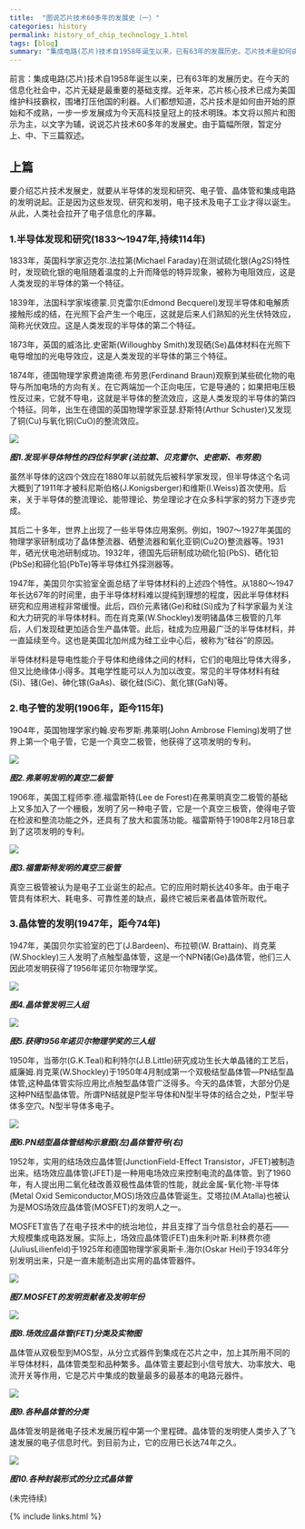 ```yaml
---
title:  "图说芯片技术60多年的发展史（一）"
categories: history
permalink: history_of_chip_technology_1.html
tags: [blog]
summary: "集成电路(芯片)技术自1958年诞生以来，已有63年的发展历史。芯片技术是如何由开始的原始和不成熟，一步一步发展成为今天高科技皇冠上的技术明珠。我将以连载的形式陆续刊登本文，本篇将从半导体发现和研究、电子管的发明和晶体管的发明三个部分进行介绍。"
---
```


前言：集成电路(芯片)技术自1958年诞生以来，已有63年的发展历史。在今天的信息化社会中，芯片无疑是最重要的基础支撑。近年来，芯片核心技术已成为美国维护科技霸权，围堵打压他国的利器。人们都想知道，芯片技术是如何由开始的原始和不成熟，一步一步发展成为今天高科技皇冠上的技术明珠。本文将以照片和图示为主，以文字为辅，说说芯片技术60多年的发展史。由于篇幅所限，暂定分上、中、下三篇叙述。

## 上篇

要介绍芯片技术发展史，就要从半导体的发现和研究、电子管、晶体管和集成电路的发明说起。正是因为这些发现、研究和发明，电子技术及电子工业才得以诞生。从此，人类社会拉开了电子信息化的序幕。


### 1.半导体发现和研究(1833～1947年,持续114年)

1833年，英国科学家迈克尔.法拉第(Michael Faraday)在测试硫化银(Ag2S)特性时，发现硫化银的电阻随着温度的上升而降低的特异现象，被称为电阻效应，这是人类发现的半导体的第一个特征。

1839年，法国科学家埃德蒙.贝克雷尔(Edmond Becquerel)发现半导体和电解质接触形成的结，在光照下会产生一个电压，这就是后来人们熟知的光生伏特效应，简称光伏效应。这是人类发现的半导体的第二个特征。

1873年，英国的威洛比.史密斯(Willoughby Smith)发现硒(Se)晶体材料在光照下电导增加的光电导效应，这是人类发现的半导体的第三个特征。

1874年，德国物理学家费迪南德.布劳恩(Ferdinand Braun)观察到某些硫化物的电导与所加电场的方向有关。在它两端加一个正向电压，它是导通的；如果把电压极性反过来，它就不导电，这就是半导体的整流效应，这是人类发现的半导体的第四个特征。同年，出生在德国的英国物理学家亚瑟.舒斯特(Arthur Schuster)又发现了铜(Cu)与氧化铜(CuO)的整流效应。

![](/images/blogs/history_of_chip_technology_fig1.jpg)

***图1.发现半导体特性的四位科学家 (法拉第、贝克雷尔、史密斯、布劳恩)***

虽然半导体的这四个效应在1880年以前就先后被科学家发现，但半导体这个名词大概到了1911年才被科尼斯伯格(J.Konigsberger)和维斯(I.Weiss)首次使用。后来，关于半导体的整流理论、能带理论、势垒理论才在众多科学家的努力下逐步完成。

其后二十多年，世界上出现了一些半导体应用案例。例如，1907～1927年美国的物理学家研制成功了晶体整流器、硒整流器和氧化亚铜(Cu2O)整流器等。1931年，硒光伏电池研制成功。1932年，德国先后研制成功硫化铅(PbS)、硒化铅(PbSe)和碲化铅(PbTe)等半导体红外探测器等。

1947年，美国贝尔实验室全面总结了半导体材料的上述四个特性。从1880～1947年长达67年的时间里，由于半导体材料难以提纯到理想的程度，因此半导体材料研究和应用进程非常缓慢。此后，四价元素锗(Ge)和硅(Si)成为了科学家最为关注和大力研究的半导体材料。而在肖克莱(W.Shockley)发明锗晶体三极管的几年后，人们发现硅更加适合生产晶体管。此后，硅成为应用最广泛的半导体材料，并一直延续至今。这也是美国北加州成为硅工业中心后，被称为“硅谷”的原因。

半导体材料是导电性能介于导体和绝缘体之间的材料，它们的电阻比导体大得多，但又比绝缘体小得多。其电学性能可以人为加以改变。常见的半导体材料有硅(Si)、锗(Ge)、砷化镓(GaAs)、碳化硅(SiC)、氮化镓(GaN)等。


### 2.电子管的发明(1906年，距今115年)

1904年，英国物理学家约翰.安布罗斯.弗莱明(John Ambrose Fleming)发明了世界上第一个电子管，它是一个真空二极管，他获得了这项发明的专利。

![](/images/blogs/history_of_chip_technology_fig2.jpg)

***图2.弗莱明发明的真空二极管***

1906年，美国工程师李.德.福雷斯特(Lee de Forest)在弗莱明真空二极管的基础上又多加入了一个栅极，发明了另一种电子管，它是一个真空三极管，使得电子管在检波和整流功能之外，还具有了放大和震荡功能。福雷斯特于1908年2月18日拿到了这项发明的专利。

![](/images/blogs/history_of_chip_technology_fig3.jpg)

***图3.福雷斯特发明的真空三极管***

真空三极管被认为是电子工业诞生的起点。它的应用时期长达40多年。由于电子管具有体积大、耗电多、可靠性差的缺点，最终它被后来者晶体管所取代。


### 3.晶体管的发明(1947年，距今74年)

1947年，美国贝尔实验室的巴丁(J.Bardeen)、布拉顿(W. Brattain)、肖克莱(W.Shockley)三人发明了点触型晶体管，这是一个NPN锗(Ge)晶体管，他们三人因此项发明获得了1956年诺贝尔物理学奖。

![](/images/blogs/history_of_chip_technology_fig4.jpg)

***图4.晶体管发明三人组***

![](/images/blogs/history_of_chip_technology_fig5.jpg)

***图5.获得1956年诺贝尔物理学奖的三人组***

1950年，当蒂尔(G.K.Teal)和利特尔(J.B.Little)研究成功生长大单晶锗的工艺后，威廉姆.肖克莱(W.Shockley)于1950年4月制成第一个双极结型晶体管—PN结型晶体管,这种晶体管实际应用比点触型晶体管广泛得多。今天的晶体管，大部分仍是这种PN结型晶体管。所谓PN结就是P型半导体和N型半导体的结合之处，P型半导体多空穴。N型半导体多电子。

![](/images/blogs/history_of_chip_technology_fig6.jpg)

***图6.PN结型晶体管结构示意图(左)晶体管符号(右)***

1952年，实用的结场效应晶体管(JunctionField-Effect Transistor，JFET)被制造出来。结场效应晶体管(JFET)是一种用电场效应来控制电流的晶体管。到了1960年，有人提出用二氧化硅改善双极性晶体管的性能，就此金属-氧化物-半导体(Metal Oxid Semiconductor,MOS)场效应晶体管诞生。艾塔拉(M.Atalla)也被认为是MOS场效应晶体管(MOSFET)的发明人之一。

MOSFET宣告了在电子技术中的统治地位，并且支撑了当今信息社会的基石——大规模集成电路发展。实际上，场效应晶体管(FET)由朱利叶斯.利林费尔德(JuliusLilienfeld)于1925年和德国物理学家奥斯卡.海尔(Oskar Heil)于1934年分别发明出来，只是一直未能制造出实用的晶体管器件。

![](/images/blogs/history_of_chip_technology_fig7.jpg)

***图7.MOSFET的发明贡献者及发明年份***

![](/images/blogs/history_of_chip_technology_fig8.jpg)

***图8.场效应晶体管(FET)分类及实物图***

晶体管从双极型到MOS型，从分立式器件到集成在芯片之中，加上其所用不同的半导体材料，晶体管类型和品种繁多。晶体管主要起到小信号放大、功率放大、电流开关等作用，它是芯片中集成的数量最多的最基本的电路元器件。

![](/images/blogs/history_of_chip_technology_fig9.jpg)

***图9.各种晶体管的分类***

晶体管发明是微电子技术发展历程中第一个里程碑。晶体管的发明使人类步入了飞速发展的电子信息时代。到目前为止，它的应用已长达74年之久。

![](/images/blogs/history_of_chip_technology_fig10.jpg)

***图10.各种封装形式的分立式晶体管***

(未完待续)

{% include links.html %}
